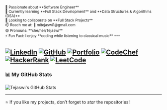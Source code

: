 <small>
👀 Passionate about **Software Engineer**<br>
🌱 Currently learning **Full Stack Development** and **Data Structures & Algorithms (DSA)**<br>
💞️ Looking to collaborate on **Full Stack Projects**<br>
📫 Reach me at: 📧 mltejaswi1@gmail.com<br>
😄 Pronouns: **she/her/Tejaswi**<br>
⚡ Fun Fact: I enjoy **coding while listening to classical music**
</small>
---

[![LinkedIn](https://img.shields.io/badge/LinkedIn-blue?style=flat-square&logo=linkedin&logoColor=white)](https://www.linkedin.com/in/tejaswi-munthala-70a4192a6/) 
[![GitHub](https://img.shields.io/badge/GitHub-black?style=flat-square&logo=github&logoColor=white)](https://github.com/Munthalalakshmi-tejaswi) 
[![Portfolio](https://img.shields.io/badge/Portfolio-orange?style=flat-square&logo=google-chrome&logoColor=white)](https://68b9c997fd957f131cd65dd3--munthalalakshmitejaswi-portfolio.netlify.app/) 
[![CodeChef](https://img.shields.io/badge/CodeChef-5B4638?style=flat-square&logo=codechef&logoColor=white)](https://www.codechef.com/users/tejaswi_1904) 
[![HackerRank](https://img.shields.io/badge/HackerRank-brightgreen?style=flat-square&logo=hackerrank&logoColor=white)](https://www.hackerrank.com/profile/mltejaswi1) 
[![LeetCode](https://img.shields.io/badge/LeetCode-orange?style=flat-square&logo=leetcode&logoColor=white)](https://leetcode.com/u/tejaswi_19/)
---
### 📊 My GitHub Stats

![Tejaswi's GitHub Stats](https://github-readme-stats.vercel.app/api?username=Munthalalakshmi-tejaswi&show_icons=true&hide=prs,issues&count_private=true&include_all_commits=true&theme=radical)

---
⭐ If you like my projects, don’t forget to *star* the repositories!
